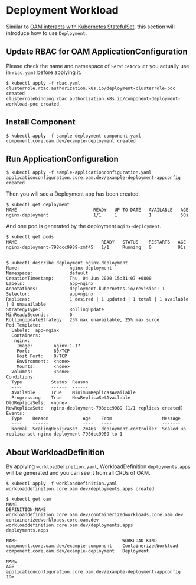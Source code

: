 # Deployment Workload

Similar to [OAM interacts with Kubernetes StatefulSet](https://github.com/oam-dev/catalog/tree/master/workloads/statefulset), this section will introduce how to use `Deployment`.

## Update RBAC for OAM ApplicationConfiguration
Please check the name and namespace of `ServiceAccount` you actually use in `rbac.yaml` before applying it.
```shell script
$ kubectl apply -f rbac.yaml
clusterrole.rbac.authorization.k8s.io/deployment-clusterrole-poc created
clusterrolebinding.rbac.authorization.k8s.io/component-deployment-workload-poc created
```



## Install Component

```shell script
$ kubectl apply -f sample-deployment-component.yaml
component.core.oam.dev/example-deployment created
```

## Run ApplicationConfiguration

```shell script
$ kubectl apply -f sample-applicationconfiguration.yaml
applicationconfiguration.core.oam.dev/example-deployment-appconfig created
```

Then you will see a Deployment app has been created.

```shell script
$ kubectl get deployment
NAME                             READY   UP-TO-DATE   AVAILABLE   AGE
nginx-deployment                 1/1     1            1           50s
```

And one pod is generated by the deployment `nginx-deployment`.

```shell script
$ kubectl get pods
NAME                                READY   STATUS    RESTARTS   AGE
nginx-deployment-798dcc9989-zmf45   1/1     Running   0          91s


$ kubectl describe deployment nginx-deployment
Name:                   nginx-deployment
Namespace:              default
CreationTimestamp:      Thu, 04 Jun 2020 15:31:07 +0800
Labels:                 app=nginx
Annotations:            deployment.kubernetes.io/revision: 1
Selector:               app=nginx
Replicas:               1 desired | 1 updated | 1 total | 1 available | 0 unavailable
StrategyType:           RollingUpdate
MinReadySeconds:        0
RollingUpdateStrategy:  25% max unavailable, 25% max surge
Pod Template:
  Labels:  app=nginx
  Containers:
   nginx:
    Image:        nginx:1.17
    Port:         80/TCP
    Host Port:    0/TCP
    Environment:  <none>
    Mounts:       <none>
  Volumes:        <none>
Conditions:
  Type           Status  Reason
  ----           ------  ------
  Available      True    MinimumReplicasAvailable
  Progressing    True    NewReplicaSetAvailable
OldReplicaSets:  <none>
NewReplicaSet:   nginx-deployment-798dcc9989 (1/1 replicas created)
Events:
  Type    Reason             Age    From                   Message
  ----    ------             ----   ----                   -------
  Normal  ScalingReplicaSet  2m46s  deployment-controller  Scaled up replica set nginx-deployment-798dcc9989 to 1
```

## About WorkloadDefinition

By applying `workloadDefinition.yaml`, WorkloadDefinition `deployments.apps` will be generated and you can see it from all CRDs of OAM.

```shell script
$ kubectl apply -f workloadDefinition.yaml
workloaddefinition.core.oam.dev/deployments.apps created

$ kubectl get oam
NAME                                                                  DEFINITION-NAME
workloaddefinition.core.oam.dev/containerizedworkloads.core.oam.dev   containerizedworkloads.core.oam.dev
workloaddefinition.core.oam.dev/deployments.apps                      deployments.apps

NAME                                        WORKLOAD-KIND
component.core.oam.dev/example-component    ContainerizedWorkload
component.core.oam.dev/example-deployment   Deployment

NAME                                                                 AGE
applicationconfiguration.core.oam.dev/example-deployment-appconfig   19m
```
